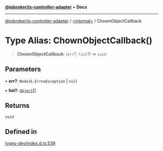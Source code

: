 [**@iobroker/js-controller-adapter**](../../README.md) • **Docs**

***

[@iobroker/js-controller-adapter](../../globals.md) / [\<internal\>](../README.md) / ChownObjectCallback

# Type Alias: ChownObjectCallback()

> **ChownObjectCallback**: (`err`?, `list`?) => `void`

## Parameters

• **err?**: `NodeJS.ErrnoException` \| `null`

• **list?**: [`Object`](Object.md)[]

## Returns

`void`

## Defined in

[types-dev/index.d.ts:539](https://github.com/ioBroker/ioBroker.js-controller/blob/b499d83cda369ad8a77cd1584bbda2b5b44bf993/packages/types-dev/index.d.ts#L539)
